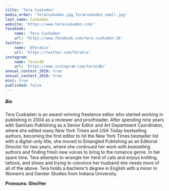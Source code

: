 ```yaml
---
title: 'Tera Cuskaden'
media_order: 'TeraCuskaden.jpg,TeraCuskaden_small.jpg'
last_name: Cuskaden
website: 'https://www.teracuskaden.com/'
facebook:
    name: 'Tera Cuskaden'
    url: 'https://www.facebook.com/tera.cuskaden.10'
twitter:
    name: '@TeraCus'
    url: 'https://twitter.com/TeraCus'
instagram:
    name: Terac46
    url: 'https://www.instagram.com/terac46/'
annual_contest_2020: true
annual_contest_2019: true
mini: true
published: false
---
```


##### Bio

Tera Cuskaden is an award-winning freelance editor who started working in publishing in 2004 as a reviewer and proofreader. After spending nine years with Samhain Publishing as a Senior Editor and Art Department Coordinator, where she edited many _New York Times_ and _USA Today_ bestselling authors, becoming the first editor to hit the New York Times bestseller list with a digital-only title, she moved to Entangled Publishing as an Editorial Director for two years, where she continued her work with bestselling authors and finding fresh new voices to bring to the romance genre. In her spare time, Tera attempts to wrangle her herd of cats and enjoys knitting, tattoos, and shoes and trying to convince her husband she needs more of all of the above. Tera holds a bachelor’s degree in English with a minor in Women’s and Gender Studies from Indiana University.

**Pronouns: She/Her**
